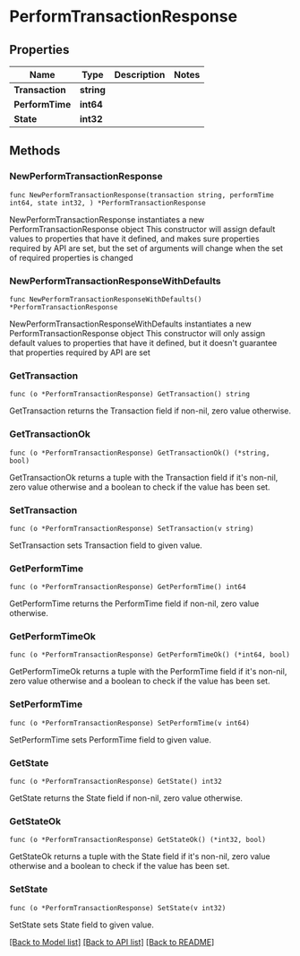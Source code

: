 # PerformTransactionResponse

## Properties

Name | Type | Description | Notes
------------ | ------------- | ------------- | -------------
**Transaction** | **string** |  | 
**PerformTime** | **int64** |  | 
**State** | **int32** |  | 

## Methods

### NewPerformTransactionResponse

`func NewPerformTransactionResponse(transaction string, performTime int64, state int32, ) *PerformTransactionResponse`

NewPerformTransactionResponse instantiates a new PerformTransactionResponse object
This constructor will assign default values to properties that have it defined,
and makes sure properties required by API are set, but the set of arguments
will change when the set of required properties is changed

### NewPerformTransactionResponseWithDefaults

`func NewPerformTransactionResponseWithDefaults() *PerformTransactionResponse`

NewPerformTransactionResponseWithDefaults instantiates a new PerformTransactionResponse object
This constructor will only assign default values to properties that have it defined,
but it doesn't guarantee that properties required by API are set

### GetTransaction

`func (o *PerformTransactionResponse) GetTransaction() string`

GetTransaction returns the Transaction field if non-nil, zero value otherwise.

### GetTransactionOk

`func (o *PerformTransactionResponse) GetTransactionOk() (*string, bool)`

GetTransactionOk returns a tuple with the Transaction field if it's non-nil, zero value otherwise
and a boolean to check if the value has been set.

### SetTransaction

`func (o *PerformTransactionResponse) SetTransaction(v string)`

SetTransaction sets Transaction field to given value.


### GetPerformTime

`func (o *PerformTransactionResponse) GetPerformTime() int64`

GetPerformTime returns the PerformTime field if non-nil, zero value otherwise.

### GetPerformTimeOk

`func (o *PerformTransactionResponse) GetPerformTimeOk() (*int64, bool)`

GetPerformTimeOk returns a tuple with the PerformTime field if it's non-nil, zero value otherwise
and a boolean to check if the value has been set.

### SetPerformTime

`func (o *PerformTransactionResponse) SetPerformTime(v int64)`

SetPerformTime sets PerformTime field to given value.


### GetState

`func (o *PerformTransactionResponse) GetState() int32`

GetState returns the State field if non-nil, zero value otherwise.

### GetStateOk

`func (o *PerformTransactionResponse) GetStateOk() (*int32, bool)`

GetStateOk returns a tuple with the State field if it's non-nil, zero value otherwise
and a boolean to check if the value has been set.

### SetState

`func (o *PerformTransactionResponse) SetState(v int32)`

SetState sets State field to given value.



[[Back to Model list]](../README.md#documentation-for-models) [[Back to API list]](../README.md#documentation-for-api-endpoints) [[Back to README]](../README.md)


